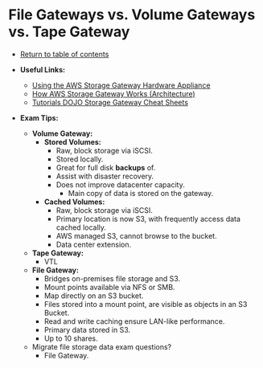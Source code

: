 # File Gateways vs. Volume Gateways vs. Tape Gateway

* [Return to table of contents](../../../README.md)

* **Useful Links:**
  * [Using the AWS Storage Gateway Hardware Appliance](https://docs.aws.amazon.com/storagegateway/latest/userguide/HardwareAppliance.html)
  * [How AWS Storage Gateway Works (Architecture)](https://docs.aws.amazon.com/storagegateway/latest/userguide/StorageGatewayConcepts.html)
  * [Tutorials DOJO Storage Gateway Cheat Sheets](https://tutorialsdojo.com/aws-storage-gateway/)

* **Exam Tips:**
  * **Volume Gateway:**
    * **Stored Volumes:**
      * Raw, block storage via iSCSI.
      * Stored locally.
      * Great for full disk **backups** of.
      * Assist with disaster recovery.
      * Does not improve datacenter capacity.
        * Main copy of data is stored on the gateway.
    * **Cached Volumes:**
      * Raw, block storage via iSCSI.
      * Primary location is now S3, with frequently access data cached locally.
      * AWS managed S3, cannot browse to the bucket.
      * Data center extension.
  * **Tape Gateway:**
    * VTL
  * **File Gateway:**
    * Bridges on-premises file storage and S3.
    * Mount points available via NFS or SMB.
    * Map directly on an S3 bucket.
    * Files stored into a mount point, are visible as objects in an S3 Bucket.
    * Read and write caching ensure LAN-like performance.
    * Primary data stored in S3.
    * Up to 10 shares.
  * Migrate file storage data exam questions?
    * File Gateway.
